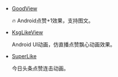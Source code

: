 * [GoodView](https://github.com/venshine/GoodView)

    🔥 Android点赞+1效果，支持图文。
* [KsgLikeView](https://github.com/kaisengao/KsgLikeView)

    Android UI动画，仿直播点赞飘心动画效果。
* [SuperLike](https://github.com/Qiu800820/SuperLike)

    今日头条点赞连击动画。